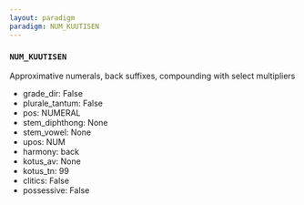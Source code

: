 ```yaml
---
layout: paradigm
paradigm: NUM_KUUTISEN
---
```

### ` NUM_KUUTISEN `

Approximative numerals, back suffixes, compounding with select multipliers
* grade_dir: False
* plurale_tantum: False
* pos: NUMERAL
* stem_diphthong: None
* stem_vowel: None
* upos: NUM
* harmony: back
* kotus_av: None
* kotus_tn: 99
* clitics: False
* possessive: False
